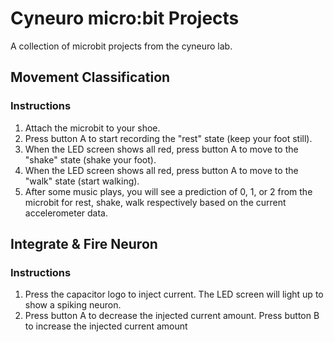 # Cyneuro micro:bit Projects
A collection of microbit projects from the cyneuro lab.

## Movement Classification
### Instructions
1. Attach the microbit to your shoe.
2. Press button A to start recording the "rest" state (keep your foot still).
3. When the LED screen shows all red, press button A to move to the "shake" state (shake your foot).
4. When the LED screen shows all red, press button A to move to the "walk" state (start walking).
5. After some music plays, you will see a prediction of 0, 1, or 2 from the microbit for rest, shake, walk respectively based on the current accelerometer data.

## Integrate & Fire Neuron
### Instructions
1. Press the capacitor logo to inject current. The LED screen will light up to show a spiking neuron.
2. Press button A to decrease the injected current amount. Press button B to increase the injected current amount
